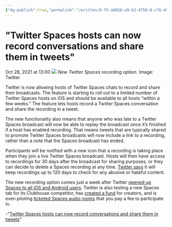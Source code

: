 ```yaml
---
{"dg-publish":true,"permalink":"/written/8-f5-a8028-a9-b2-4750-8-c76-498-d97104242/","dgHomeLink":true,"dgPassFrontmatter":false}
---
```


# "Twitter Spaces hosts can now record conversations and share them in tweets" 
Oct 28, 2021 at 13:00
![](https://cdn.vox-cdn.com/thumbor/1DoRPJ-vNmZCNUXlvUSgb32fDdw=/0x0:2640x1760/1200x800/filters:focal\(1109x669:1531x1091\)/cdn.vox-cdn.com/uploads/chorus_image/image/70058241/twitterspacesrecordingfull.0.jpg) _New Twitter Spaces recording option._ Image: Twitter

Twitter is now allowing hosts of Twitter Spaces chats to record and share their broadcasts. The feature is starting to roll out to a limited number of Twitter Spaces hosts on iOS and should be available to all hosts “within a few weeks.” The feature lets hosts record a Twitter Spaces conversation and share the recording in a tweet.

The new functionality also means that anyone who was late to a Twitter Spaces broadcast will now be able to replay the broadcast once it’s finished if a host has enabled recording. That means tweets that are typically shared to promote Twitter Spaces broadcasts will now include a link to a recording, rather than a note that the Spaces broadcast has ended.

Participants will be notified with a new icon that a recording is taking place when they join a live Twitter Spaces broadcast. Hosts will then have access to recordings for 30 days after the broadcast for sharing purposes, or they can decide to delete a Spaces recording at any time. [Twitter says](https://help.twitter.com/en/using-twitter/spaces) it will keep recordings up to 120 days to check for any abusive or hateful content.

The new recording option comes just a week after Twitter [opened up Spaces to all iOS and Android users](https://www.theverge.com/2021/10/21/22739249/twitter-finally-letting-everyone-create-spaces). Twitter is also testing a new Spaces tab for its Clubhouse competitor, has [created a fund](https://www.theverge.com/2021/10/13/22724450/twitter-spaces-accelerator-spark-clubhouse-creators) for creators, and is even piloting [ticketed Spaces audio rooms](https://www.theverge.com/2021/8/27/22644283/twitter-ticketed-spaces-live-audio-test) that you pay a fee to participate in.

-"[Twitter Spaces hosts can now record conversations and share them in tweets](https://www.theverge.com/2021/10/28/22750341/twitter-spaces-recording-feature-sharing-option)"